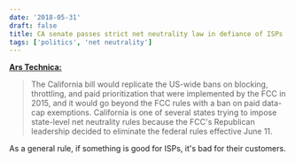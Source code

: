 ```yaml
---
date: '2018-05-31'
draft: false
title: CA senate passes strict net neutrality law in defiance of ISPs
tags: ['politics', 'net neutrality']
---
```


**[Ars Technica:](https://arstechnica.com/?p=1316603)**

> The California bill would replicate the US-wide bans on blocking, throttling, and paid prioritization that were implemented by the FCC in 2015, and it would go beyond the FCC rules with a ban on paid data-cap exemptions. California is one of several states trying to impose state-level net neutrality rules because the FCC's Republican leadership decided to eliminate the federal rules effective June 11.

As a general rule, if something is good for ISPs, it's bad for their customers.<!-- excerpt -->
